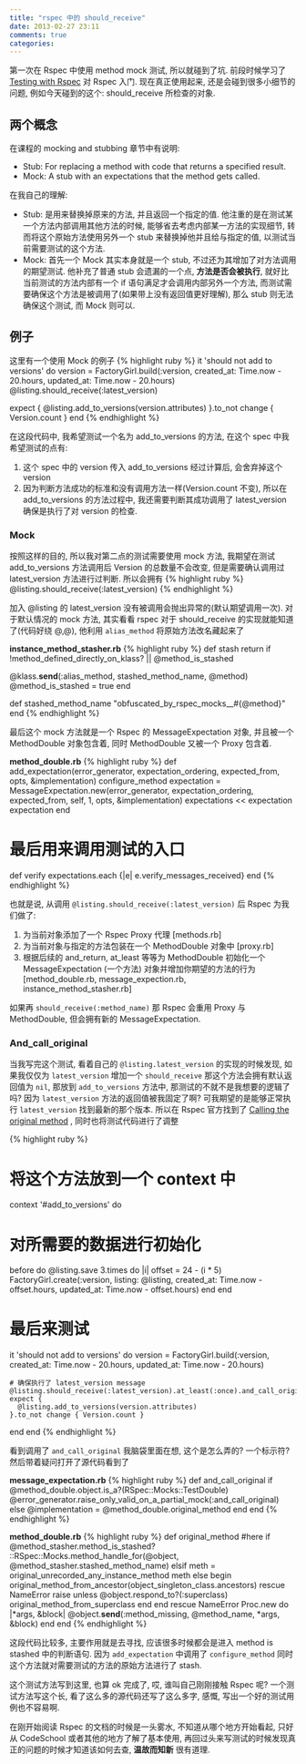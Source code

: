 ```yaml
---
title: "rspec 中的 should_receive"
date: 2013-02-27 23:11
comments: true
categories: 
---
```

第一次在 Rspec 中使用 method mock 测试, 所以就碰到了坑. 前段时候学习了 [Testing with Rspec](http://www.codeschool.com/courses/testing-with-rspec) 对 Rspec 入门. 现在真正使用起来, 还是会碰到很多小细节的问题, 例如今天碰到的这个: should_receive 所检查的对象.

## 两个概念
在课程的 mocking and stubbing 章节中有说明:

* Stub: For replacing a method with code that returns a specified result.
* Mock: A stub with an expectations that the method gets called.

在我自己的理解:

* Stub: 是用来替换掉原来的方法, 并且返回一个指定的值. 他注重的是在测试某一个方法内部调用其他方法的时候, 能够省去考虑内部某一方法的实现细节, 转而将这个原始方法使用另外一个 stub 来替换掉他并且给与指定的值, 以测试当前需要测试的这个方法.
* Mock: 首先一个 Mock 其实本身就是一个 stub, 不过还为其增加了对方法调用的期望测试. 他补充了普通 stub 会遗漏的一个点, **方法是否会被执行**, 就好比当前测试的方法内部有一个 if 语句满足才会调用内部另外一个方法, 而测试需要确保这个方法是被调用了(如果带上没有返回值更好理解), 那么 stub 则无法确保这个测试, 而 Mock 则可以.


## 例子
这里有一个使用 Mock 的例子
{% highlight ruby %}
it 'should not add to versions' do
  version = FactoryGirl.build(:version, created_at: Time.now - 20.hours, updated_at: Time.now - 20.hours)
  @listing.should_receive(:latest_version)

  expect {
    @listing.add_to_versions(version.attributes)
  }.to_not change { Version.count }
end
{% endhighlight %}

在这段代码中, 我希望测试一个名为 add_to_versions 的方法, 在这个 spec 中我希望测试的点有:

1. 这个 spec 中的 version 传入 add_to_versions 经过计算后, 会舍弃掉这个 version
2. 因为判断方法成功的标准和没有调用方法一样(Version.count 不变), 所以在 add_to_versions 的方法过程中, 我还需要判断其成功调用了 latest_version 确保是执行了对 version 的检查.

### Mock
按照这样的目的, 所以我对第二点的测试需要使用 mock 方法, 我期望在测试 add_to_versions 方法调用后 Version 的总数量不会改变, 但是需要确认调用过 latest_version 方法进行过判断. 所以会拥有
{% highlight ruby %}
@listing.should_receive(:latest_version)
{% endhighlight %}


加入 @listing 的 latest_version 没有被调用会抛出异常的(默认期望调用一次). 
对于默认情况的 mock 方法, 其实看看 rspec 对于 should_receive 的实现就能知道了(代码好绕 @,@), 他利用 `alias_method` 将原始方法改名藏起来了

	
**instance_method_stasher.rb**
{% highlight ruby %} 
def stash
  return if !method_defined_directly_on_klass? || @method_is_stashed

  @klass.__send__(:alias_method, stashed_method_name, @method)
  @method_is_stashed = true
end

def stashed_method_name
  "obfuscated_by_rspec_mocks__#{@method}"
end
{% endhighlight %}


最后这个 mock 方法就是一个 Rspec 的 MessageExpectation 对象, 并且被一个 MethodDouble 对象包含着, 同时 MethodDouble 又被一个 Proxy 包含着.

**method_double.rb**
{% highlight ruby %} 
def add_expectation(error_generator, expectation_ordering, expected_from, opts, &implementation)
  configure_method
  expectation = MessageExpectation.new(error_generator, expectation_ordering,
                                       expected_from, self, 1, opts, &implementation)
  expectations << expectation
  expectation
end

# 最后用来调用测试的入口
def verify
  expectations.each {|e| e.verify_messages_received}
end
{% endhighlight %}


也就是说, 从调用 `@listing.should_receive(:latest_version)` 后 Rspec 为我们做了:

1. 为当前对象添加了一个 Rspec Proxy 代理 [methods.rb]
2. 为当前对象与指定的方法包装在一个 MethodDouble 对象中 [proxy.rb]
3. 根据后续的 and_return, at_least 等等为 MethodDouble 初始化一个 MessageExpectation (一个方法) 对象并增加你期望的方法的行为 [method_double.rb, message_expection.rb, instance_method_stasher.rb]

如果再 `should_receive(:method_name)` 那 Rspec 会重用 Proxy 与 MethodDouble, 但会拥有新的 MessageExpectation.


### And_call_original
当我写完这个测试, 看着自己的 `@listing.latest_version` 的实现的时候发现, 如果我仅仅为 `latest_version` 增加一个 `should_receive` 那这个方法会拥有默认返回值为 `nil`, 那放到 `add_to_versions` 方法中, 那测试的不就不是我想要的逻辑了吗? 因为 `latest_version` 方法的返回值被我固定了啊? 可我期望的是能够正常执行 `latest_version` 找到最新的那个版本. 所以在 Rspec 官方找到了 [Calling the original method](l1) , 同时也将测试代码进行了调整

{% highlight ruby %}
# 将这个方法放到一个 context 中
context '#add_to_versions' do
  # 对所需要的数据进行初始化
  before do
    @listing.save
    3.times do |i|
      offset = 24 - (i * 5)
      FactoryGirl.create(:version, listing: @listing, created_at: Time.now - offset.hours, updated_at: Time.now - offset.hours)
    end
  end
  
  # 最后来测试
  it 'should not add to versions' do
    version = FactoryGirl.build(:version, created_at: Time.now - 20.hours, updated_at: Time.now - 20.hours)

    # 确保执行了 latest_version message
    @listing.should_receive(:latest_version).at_least(:once).and_call_original
    expect {
      @listing.add_to_versions(version.attributes)
    }.to_not change { Version.count }
  end
end
{% endhighlight %}


看到调用了 `and_call_original` 我脑袋里面在想, 这个是怎么弄的? 一个标示符?然后带着疑问打开了源代码看到了

**message_expectation.rb**
{% highlight ruby %} 
def and_call_original
  if @method_double.object.is_a?(RSpec::Mocks::TestDouble)
    @error_generator.raise_only_valid_on_a_partial_mock(:and_call_original)
  else
    @implementation = @method_double.original_method
  end
end
{% endhighlight %}

**method_double.rb**
{% highlight ruby %} 
def original_method
  #here
  if @method_stasher.method_is_stashed?
    ::RSpec::Mocks.method_handle_for(@object, @method_stasher.stashed_method_name)
  elsif meth = original_unrecorded_any_instance_method
    meth
  else
    begin
      original_method_from_ancestor(object_singleton_class.ancestors)
    rescue NameError
      raise unless @object.respond_to?(:superclass)
      original_method_from_superclass
    end
  end
rescue NameError
  Proc.new do |*args, &block|
    @object.__send__(:method_missing, @method_name, *args, &block)
  end
end
{% endhighlight %}

这段代码比较多, 主要作用就是去寻找, 应该很多时候都会是进入 method is stashed 中的判断语句. 因为 `add_expectation` 中调用了 `configure_method` 同时这个方法就对需要测试的方法的原始方法进行了 stash.

这个测试方法写到这里, 也算 ok 完成了, 哎, 谁叫自己刚刚接触 Rspec 呢? 一个测试方法写这个长, 看了这么多的源代码还写了这么多字, 感慨, 写出一个好的测试用例也不容易啊.

在刚开始阅读 Rspec 的文档的时候是一头雾水, 不知道从哪个地方开始看起, 只好从 CodeSchool 或者其他的地方了解了基本使用, 再回过头来写测试的时候发现真正的问题的时候才知道该如何去查, **温故而知新** 很有道理.



[l1]: https://www.relishapp.com/rspec/rspec-mocks/v/2-13/docs/message-expectations/calling-the-original-method! "Calling the original method"